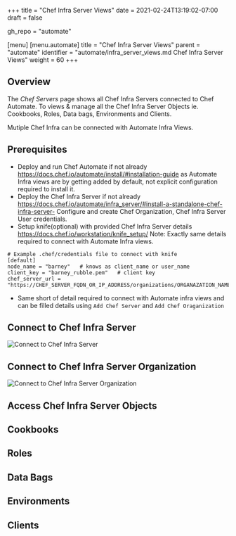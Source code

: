+++
title = "Chef Infra Server Views"
date = 2021-02-24T13:19:02-07:00
draft = false

gh_repo = "automate"

[menu]
  [menu.automate]
    title = "Chef Infra Server Views"
    parent = "automate"
    identifier = "automate/infra_server_views.md Chef Infra Server Views"
    weight = 60
+++

## Overview

The _Chef Servers_ page shows all Chef Infra Servers connected to Chef Automate. To views & manage all the Chef Infra Server Objects ie. Cookbooks, Roles, Data bags, Environments and Clients.

Mutiple Chef Infra can be connected with Automate Infra Views.

## Prerequisites

- Deploy and run Chef Automate if not already https://docs.chef.io/automate/install/#installation-guide as Automate Infra views are by getting added by default, not explicit configuration required to install it.
- Deploy the Chef Infra Server if not already https://docs.chef.io/automate/infra_server/#install-a-standalone-chef-infra-server- Configure and create Chef Organization, Chef Infra Server User credentials.
- Setup knife(optional) with provided Chef Infra Server details https://docs.chef.io/workstation/knife_setup/
Note: Exactly same details required to connect with Automate Infra views.

```
# Example .chef/credentials file to connect with knife
[default]
node_name = "barney"   # knows as client_name or user_name
client_key = "barney_rubble.pem"   # client key
chef_server_url = "https://CHEF_SERVER_FQDN_OR_IP_ADDRESS/organizations/ORGANAZATION_NAME"
```

- Same short of detail required to connect with Automate infra views and can be filled details using `Add Chef Server` and `Add Chef Oraganization`


## Connect to Chef Infra Server

![Connect to Chef Infra Server](/images/automate/add-chef-server.png)

## Connect to Chef Infra Server Organization

![Connect to Chef Infra Server Organization](/images/automate/add-chef-organization.png)


## Access Chef Infra Server Objects

## Cookbooks

## Roles

## Data Bags

## Environments

## Clients
